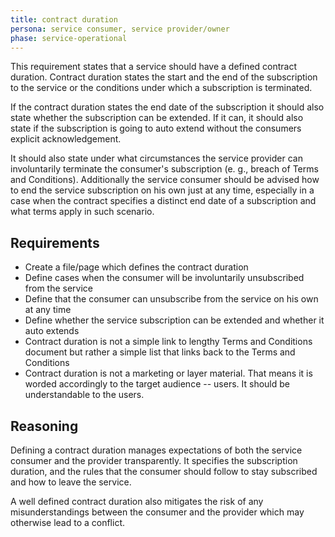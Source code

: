```yaml
---
title: contract duration
persona: service consumer, service provider/owner
phase: service-operational
---
```


This requirement states that a service should have a defined contract duration. Contract duration states the start and the end of the subscription to the service or the conditions under which a subscription is terminated.

If the contract duration states the end date of the subscription it should also state whether the subscription can be extended. If it can, it should also state if the subscription is going to auto extend without the consumers explicit acknowledgement.

It should also state under what circumstances the service provider can involuntarily terminate the consumer's subscription (e. g., breach of Terms and Conditions). Additionally the service consumer should be advised how to end the service subscription on his own just at any time, especially in a case when the contract specifies a distinct end date of a subscription and what terms apply in such scenario.

## Requirements

- Create a file/page which defines the contract duration
- Define cases when the consumer will be involuntarily unsubscribed from the service
- Define that the consumer can unsubscribe from the service on his own at any time
- Define whether the service subscription can be extended and whether it auto extends
- Contract duration is not a simple link to lengthy Terms and Conditions document but rather a simple list that links back to the Terms and Conditions
- Contract duration is not a marketing or layer material. That means it is worded accordingly to the target audience -- users. It should be understandable to the users.

## Reasoning

Defining a contract duration manages expectations of both the service consumer and the provider transparently. It specifies the subscription duration, and the rules that the consumer should follow to stay subscribed and how to leave the service.

A well defined contract duration also mitigates the risk of any misunderstandings between the consumer and the provider which may otherwise lead to a conflict.
